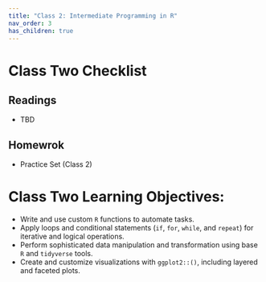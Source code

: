 ```yaml
---
title: "Class 2: Intermediate Programming in R"
nav_order: 3
has_children: true
---
```



# Class Two Checklist 

## Readings

- TBD

## Homewrok

- Practice Set (Class 2)

# Class Two Learning Objectives: 

- Write and use custom <code>R</code> functions to automate tasks.
- Apply loops and conditional statements (<code>if</code>, <code>for</code>, <code>while</code>, and <code>repeat</code>) for iterative and logical operations.
- Perform sophisticated data manipulation and transformation using base <code>R</code> and <code>tidyverse</code> tools.
- Create and customize visualizations with <code>ggplot2::()</code>, including layered and faceted plots.
